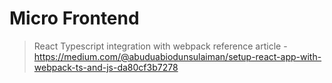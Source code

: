 # Micro Frontend

> React Typescript integration with webpack
> reference article - https://medium.com/@abuduabiodunsulaiman/setup-react-app-with-webpack-ts-and-js-da80cf3b7278
